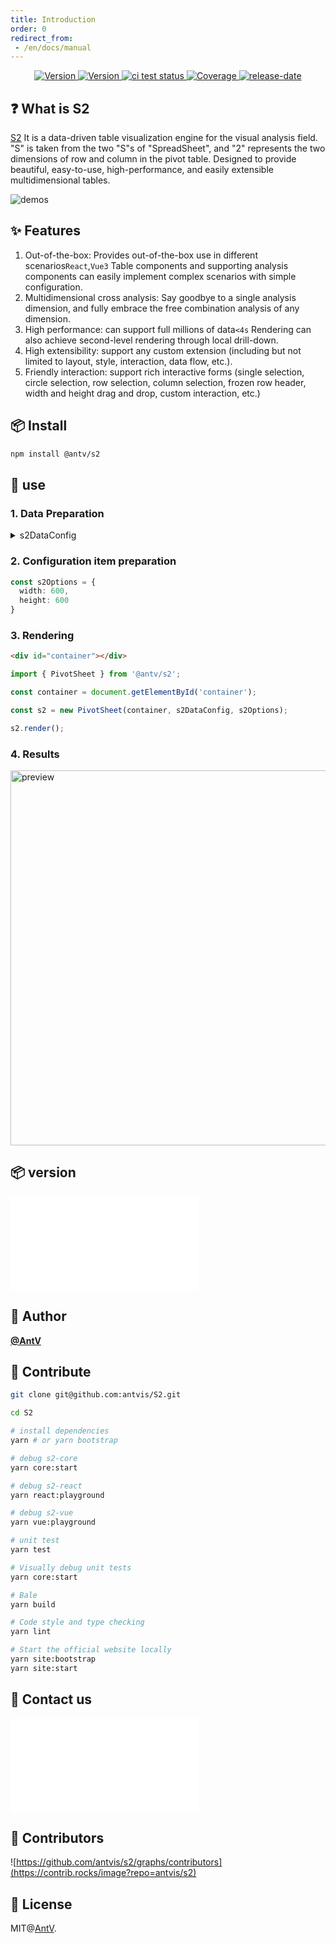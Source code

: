 ```yaml
---
title: Introduction
order: 0
redirect_from:
 - /en/docs/manual
---
```


<div align="center">
<p>
  <a href="https://www.npmjs.com/package/@antv/s2" target="_blank">
    <img alt="Version" src="https://img.shields.io/npm/v/@antv/s2.svg" alt="version">
  </a>
    <a href="https://www.npmjs.com/package/@antv/s2" target="_blank">
    <img alt="Version" src="https://img.shields.io/npm/v/@antv/s2/beta.svg" alt="version">
  </a>
   <a href="https://github.com/antvis/S2/actions/workflows/test.yml" target="_blank">
    <img src="https://github.com/antvis/S2/actions/workflows/test.yml/badge.svg" alt="ci test status"/>
  </a>
  <a href="https://codecov.io/gh/antvis/S2" target="_blank">
    <img src="https://codecov.io/gh/antvis/S2/branch/master/graph/badge.svg" alt="Coverage"/>
  </a>
  <a href="https://github.com/antvis/S2/releases" target="_blank">
    <img src="https://img.shields.io/github/release-date/antvis/S2" alt="release-date"/>
  </a>
</p>

</div>

## ❓ What is S2

[S2](https://github.com/antvis/s2) It is a data-driven table visualization engine for the visual analysis field. "S" is taken from the two "S"s of "SpreadSheet", and "2" represents the two dimensions of row and column in the pivot table. Designed to provide beautiful, easy-to-use, high-performance, and easily extensible multidimensional tables.

![demos](https://gw.alipayobjects.com/zos/antfincdn/6R5Koawk9L/huaban%2525202.png)

## ✨ Features

1. Out-of-the-box: Provides out-of-the-box use in different scenarios`React`,`Vue3` Table components and supporting analysis components can easily implement complex scenarios with simple configuration.
2. Multidimensional cross analysis: Say goodbye to a single analysis dimension, and fully embrace the free combination analysis of any dimension.
3. High performance: can support full millions of data`<4s` Rendering can also achieve second-level rendering through local drill-down.
4. High extensibility: support any custom extension (including but not limited to layout, style, interaction, data flow, etc.).
5. Friendly interaction: support rich interactive forms (single selection, circle selection, row selection, column selection, frozen row header, width and height drag and drop, custom interaction, etc.)

## 📦 Install

```bash
npm install @antv/s2
```

## 🔨 use

### 1. Data Preparation

<details>
  <summary> s2DataConfig</summary>

```ts
const s2DataConfig = {
  fields: {
    rows: ['province', 'city'],
    columns: ['type'],
    values: ['price'],
  },
  data: [
    {
      province: "浙江",
      city: "杭州",
      type: "笔",
      price: "1",
    },
    {
      province: "浙江",
      city: "杭州",
      type: "纸张",
      price: "2",
    },
    {
      province: "浙江",
      city: "舟山",
      type: "笔",
      price: "17",
    },
    {
      province: "浙江",
      city: "舟山",
      type: "纸张",
      price: "6",
    },
    {
      province: "吉林",
      city: "长春",
      type: "笔",
      price: "8",
    },
    {
      province: "吉林",
      city: "白山",
      type: "笔",
      price: "12",
    },
    {
      province: "吉林",
      city: "长春",
      type: "纸张",
      price: "3",
    },
    {
      province: "吉林",
      city: "白山",
      type: "纸张",
      price: "25",
    },
    {
      province: "浙江",
      city: "杭州",
      type: "笔",
      cost: "0.5",
    },
    {
      province: "浙江",
      city: "杭州",
      type: "纸张",
      cost: "20",
    },
    {
      province: "浙江",
      city: "舟山",
      type: "笔",
      cost: "1.7",
    },
    {
      province: "浙江",
      city: "舟山",
      type: "纸张",
      cost: "0.12",
    },
    {
      province: "吉林",
      city: "长春",
      type: "笔",
      cost: "10",
    },
    {
      province: "吉林",
      city: "白山",
      type: "笔",
      cost: "9",
    },
    {
      province: "吉林",
      city: "长春",
      type: "纸张",
      cost: "3",
    },
    {
      province: "吉林",
      city: "白山",
      type: "纸张",
      cost: "1",
    }
  ]
};
```

</details>

### 2. Configuration item preparation

```ts
const s2Options = {
  width: 600,
  height: 600
}
```

### 3. Rendering

```html
<div id="container"></div>
```

```ts
import { PivotSheet } from '@antv/s2';

const container = document.getElementById('container');

const s2 = new PivotSheet(container, s2DataConfig, s2Options);

s2.render();
```

### 4. Results

<img src="https://gw.alipayobjects.com/mdn/rms_56cbb2/afts/img/A*Ln3cTY_Rk1cAAAAAAAAAAAAAARQnAQ" width="600" alt="preview" />

## 📦 version

<embed src="@/docs/common/packages.en.md"></embed>

## 👤 Author

[**@AntV**](https://github.com/orgs/antvis/people)

## 🤝 Contribute

```bash
git clone git@github.com:antvis/S2.git

cd S2

# install dependencies
yarn # or yarn bootstrap

# debug s2-core
yarn core:start

# debug s2-react
yarn react:playground

# debug s2-vue
yarn vue:playground

# unit test
yarn test

# Visually debug unit tests
yarn core:start

# Bale
yarn build

# Code style and type checking
yarn lint

# Start the official website locally
yarn site:bootstrap
yarn site:start
```

## 📧 Contact us

<embed src="@/docs/common/contact-us.en.md"></embed>

## 👬 Contributors

![https://github.com/antvis/s2/graphs/contributors](https://contrib.rocks/image?repo=antvis/s2)

## 📄 License

MIT@[AntV](https://github.com/antvis).
